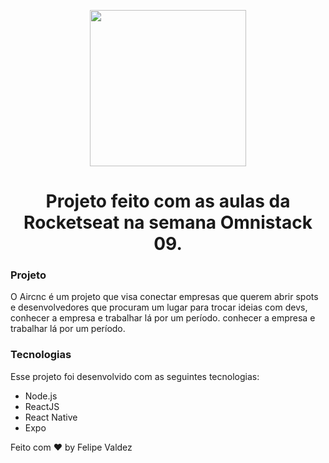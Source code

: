 <p align="center">
  <img src="https://raw.githubusercontent.com/Rocketseat/semana-omnistack-9/master/.github/logo.png" width="250" heith="250">
</p>


<h1 align="center">Projeto feito com as aulas da Rocketseat na semana Omnistack 09.</h1>

<h3>Projeto</h3>

  O Aircnc é um projeto que visa conectar empresas que querem abrir spots e desenvolvedores que procuram um lugar para trocar ideias com devs, conhecer a empresa e trabalhar lá por um período.
 conhecer a empresa e trabalhar lá por um período.

<h3>Tecnologias</h3>

Esse projeto foi desenvolvido com as seguintes tecnologias:

- Node.js
- ReactJS 
- React Native 
- Expo

Feito com ♥ by Felipe Valdez


